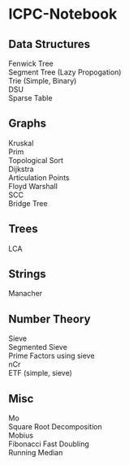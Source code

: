 # ICPC-Notebook

## Data Structures
Fenwick Tree <br/>
Segment Tree (Lazy Propogation) <br/>
Trie (Simple, Binary) <br/>
DSU <br/>
Sparse Table <br/>

## Graphs
Kruskal <br/>
Prim <br/>
Topological Sort <br/>
Dijkstra <br/>
Articulation Points <br/>
Floyd Warshall <br/>
SCC <br/>
Bridge Tree <br/>

## Trees
LCA <br/>

## Strings
Manacher <br/>

## Number Theory
Sieve <br/>
Segmented Sieve <br/>
Prime Factors using sieve <br/>
nCr <br/>
ETF (simple, sieve) <br/>

## Misc
Mo <br/>
Square Root Decomposition <br/>
Mobius <br/>
Fibonacci Fast Doubling <br/>
Running Median <br/>

